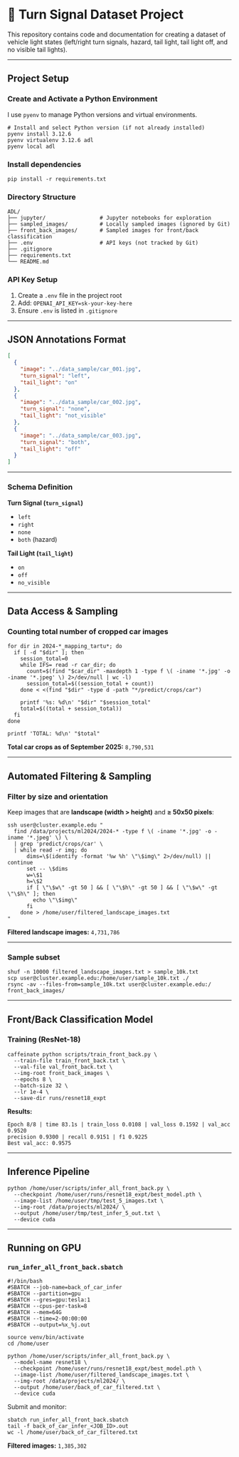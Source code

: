 # 🚗 Turn Signal Dataset Project

This repository contains code and documentation for creating a dataset of vehicle light states (left/right turn signals, hazard, tail light, tail light off, and no visible tail lights).  

---

## Project Setup

### Create and Activate a Python Environment

I use `pyenv` to manage Python versions and virtual environments.

```
# Install and select Python version (if not already installed)
pyenv install 3.12.6
pyenv virtualenv 3.12.6 adl
pyenv local adl
```

### Install dependencies

```
pip install -r requirements.txt
```

### Directory Structure

```
ADL/
├── jupyter/                 # Jupyter notebooks for exploration
├── sampled_images/          # Locally sampled images (ignored by Git)
├── front_back_images/       # Sampled images for front/back classification
├── .env                     # API keys (not tracked by Git)
├── .gitignore
├── requirements.txt
└── README.md
```

### API Key Setup

1. Create a `.env` file in the project root
2. Add: `OPENAI_API_KEY=sk-your-key-here`
3. Ensure `.env` is listed in `.gitignore`

---

## JSON Annotations Format

```json
[
  {
    "image": "../data_sample/car_001.jpg",
    "turn_signal": "left",
    "tail_light": "on"
  },
  {
    "image": "../data_sample/car_002.jpg",
    "turn_signal": "none",
    "tail_light": "not_visible"
  },
  {
    "image": "../data_sample/car_003.jpg",
    "turn_signal": "both",
    "tail_light": "off"
  }
]
```

---

### Schema Definition

**Turn Signal (`turn_signal`)**

* `left`
* `right`
* `none`
* `both` (hazard)

**Tail Light (`tail_light`)**

* `on`
* `off`
* `no_visible`

---

## Data Access & Sampling

### Counting total number of cropped car images

```
for dir in 2024-*_mapping_tartu*; do
  if [ -d "$dir" ]; then
    session_total=0
    while IFS= read -r car_dir; do
      count=$(find "$car_dir" -maxdepth 1 -type f \( -iname '*.jpg' -o -iname '*.jpeg' \) 2>/dev/null | wc -l)
      session_total=$((session_total + count))
    done < <(find "$dir" -type d -path "*/predict/crops/car")
    
    printf '%s: %d\n' "$dir" "$session_total"
    total=$((total + session_total))
  fi
done

printf 'TOTAL: %d\n' "$total"
```

**Total car crops as of September 2025:** `8,790,531`

---

## Automated Filtering & Sampling

### Filter by size and orientation

Keep images that are **landscape (width > height)** and **≥ 50x50 pixels**:

```
ssh user@cluster.example.edu "
  find /data/projects/ml2024/2024-* -type f \( -iname '*.jpg' -o -iname '*.jpeg' \) \
  | grep 'predict/crops/car' \
  | while read -r img; do
      dims=\$(identify -format '%w %h' \"\$img\" 2>/dev/null) || continue
      set -- \$dims
      w=\$1
      h=\$2
      if [ \"\$w\" -gt 50 ] && [ \"\$h\" -gt 50 ] && [ \"\$w\" -gt \"\$h\" ]; then
        echo \"\$img\"
      fi
    done > /home/user/filtered_landscape_images.txt
"
```

**Filtered landscape images:** `4,731,786`

---

### Sample subset

```
shuf -n 10000 filtered_landscape_images.txt > sample_10k.txt
scp user@cluster.example.edu:/home/user/sample_10k.txt ./
rsync -av --files-from=sample_10k.txt user@cluster.example.edu:/ front_back_images/
```

---

## Front/Back Classification Model

### Training (ResNet-18)

```
caffeinate python scripts/train_front_back.py \
  --train-file train_front_back.txt \
  --val-file val_front_back.txt \
  --img-root front_back_images \
  --epochs 8 \
  --batch-size 32 \
  --lr 1e-4 \
  --save-dir runs/resnet18_expt
```

**Results:**

```
Epoch 8/8 | time 83.1s | train_loss 0.0108 | val_loss 0.1592 | val_acc 0.9520
precision 0.9300 | recall 0.9151 | f1 0.9225
Best val_acc: 0.9575
```

---

## Inference Pipeline

```
python /home/user/scripts/infer_all_front_back.py \
  --checkpoint /home/user/runs/resnet18_expt/best_model.pth \
  --image-list /home/user/tmp/test_5_images.txt \
  --img-root /data/projects/ml2024/ \
  --output /home/user/tmp/test_infer_5_out.txt \
  --device cuda
```

---

## Running on GPU

### `run_infer_all_front_back.sbatch`

```
#!/bin/bash
#SBATCH --job-name=back_of_car_infer
#SBATCH --partition=gpu
#SBATCH --gres=gpu:tesla:1     
#SBATCH --cpus-per-task=8
#SBATCH --mem=64G
#SBATCH --time=2-00:00:00
#SBATCH --output=%x_%j.out

source venv/bin/activate
cd /home/user

python /home/user/scripts/infer_all_front_back.py \
  --model-name resnet18 \
  --checkpoint /home/user/runs/resnet18_expt/best_model.pth \
  --image-list /home/user/filtered_landscape_images.txt \
  --img-root /data/projects/ml2024/ \
  --output /home/user/back_of_car_filtered.txt \
  --device cuda
```

Submit and monitor:

```
sbatch run_infer_all_front_back.sbatch
tail -f back_of_car_infer_<JOB_ID>.out
wc -l /home/user/back_of_car_filtered.txt
```

**Filtered images:** `1,385,302`
